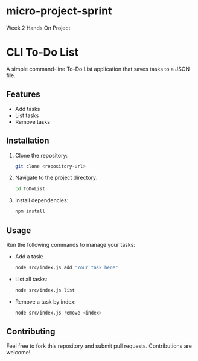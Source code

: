 # micro-project-sprint
Week 2 Hands On Project

# CLI To-Do List

A simple command-line To-Do List application that saves tasks to a JSON file.

## Features
- Add tasks
- List tasks
- Remove tasks

## Installation

1. Clone the repository:
   ```bash
   git clone <repository-url>
   ```

2. Navigate to the project directory:
   ```bash
   cd ToDoList
   ```

3. Install dependencies:
   ```bash
   npm install
   ```

## Usage

Run the following commands to manage your tasks:

- Add a task:
  ```bash
  node src/index.js add "Your task here"
  ```

- List all tasks:
  ```bash
  node src/index.js list
  ```

- Remove a task by index:
  ```bash
  node src/index.js remove <index>
  ```

## Contributing

Feel free to fork this repository and submit pull requests. Contributions are welcome!
